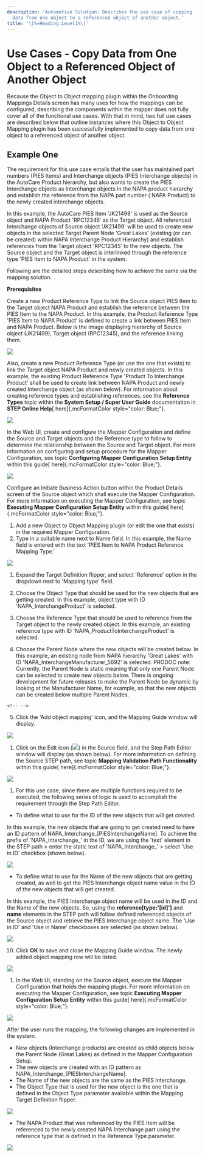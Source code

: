 ```yaml
---
description: 'Automotive Solution: Describes the use case of copying
  data from one object to a referenced object of another object.'
title: '\[%=Heading.Level1%\]'
---
```


Use Cases - Copy Data from One Object to a Referenced Object of Another Object
==============================================================================

Because the Object to Object mapping plugin within the Onboarding
Mappings Details screen has many uses for how the mappings can be
configured, describing the components within the mapper does not fully
cover all of the functional use cases. With that in mind, two full use
cases are described below that outline instances where this Object to
Object Mapping plugin has been successfully implemented to copy data
from one object to a referenced object of another object.

Example One
-----------

The requirement for this use case entails that the user has maintained
part numbers (PIES Items) and Interchange objects (PIES Interchange
objects) in the AutoCare Product hierarchy, but also wants to create the
PIES Interchange objects as Interchange objects in the NAPA product
hierarchy and establish the reference from the NAPA part number ( NAPA
Product) to the newly created interchange objects.

In this example, the AutoCare PIES Item \'JK21499\' is used as the
Source object and NAPA Product \'RPC12345\' as the Target object. All
referenced Interchange objects of Source object \'JK21499\' will be used
to create new objects in the selected Target Parent Node \'Great Lakes\'
(existing (or can be created) within NAPA Interchange Product Hierarchy)
and establish references from the Target object \'RPC12345\' to the new
objects. The Source object and the Target object is interlinked through
the reference type \'PIES Item to NAPA Product\' in the system.

Following are the detailed steps describing how to achieve the same via
the mapping solution.

**Prerequisites**

Create a new Product Reference Type to link the Source object PIES Item
to the Target object NAPA Product and establish the reference between
the PIES Item to the NAPA Product. In this example, the Product
Reference Type \'PIES Item to NAPA Product\' is defined to create a link
between PIES Item and NAPA Product. Below is the image displaying
hierarchy of Source object (JK21499), Target object (RPC12345), and the
reference linking them.

![](../../../Resources/Images/Data%20Onboarding/115.png)

Also, create a new Product Reference Type (or use the one that exists)
to link the Target object NAPA Product and newly created objects. In
this example, the existing Product Reference Type \'Product To
Interchange Product\' shall be used to create link between NAPA Product
and newly created Interchange object (as shown below). For information
about creating reference types and establishing references, see the
**Reference Types** topic within the **System Setup / Super User Guide**
documentation in **STEP Online Help**[ here]{.mcFormatColor
style="color: Blue;"}.

![](../../../Resources/Images/Data%20Onboarding/116.png)

In the Web UI, create and configure the Mapper Configuration and define
the Source and Target objects and the Reference type to follow to
determine the relationship between the Source and Target object. For
more information on configuring and setup procedure for the Mapper
Configuration, see topic **Configuring Mapper Configuration Setup
Entity** within this guide[ here]{.mcFormatColor style="color: Blue;"}.

![](../../../Resources/Images/Data%20Onboarding/86.png)

Configure an Initiate Business Action button within the Product Details
screen of the Source object which shall execute the Mapper
Configuration. For more information on executing the Mapper
Configuration, see topic **Executing Mapper Configuration Setup Entity**
within this guide[ here]{.mcFormatColor style="color: Blue;"}.

1.  Add a new Object to Object Mapping plugin (or edit the one that
    exists) in the required Mapper Configuration.
2.  Type in a suitable name next to Name field. In this example, the
    Name field is entered with the text \'PIES Item to NAPA Product
    Reference Mapping Type.\'

![](../../../Resources/Images/Data%20Onboarding/117.png)

1.  Expand the Target Definition flipper, and select \'Reference\'
    option in the dropdown next to \'Mapping type\' field.

2.  Choose the Object Type that should be used for the new objects that
    are getting created. In this example, object type with ID
    \'NAPA\_InterchangeProduct\' is selected.

3.  Choose the Reference Type that should be used to reference from the
    Target object to the newly created object. In this example, an
    existing reference type with ID
    \'NAPA\_ProductToInterchangeProduct\' is selected.

4.  Choose the Parent Node where the new objects will be created below.
    In this example, an existing node from NAPA hierarchy \'Great
    Lakes\' with ID \'NAPA\_InterchangeManufacturer\_5692\' is selected.
    PRODOC note: Currently, the Parent Node is static meaning that only
    one Parent Node can be selected to create new objects below. There
    is ongoing development for future releases to make the Parent Node
    be dynamic by looking at the Manufacturer Name, for example, so that
    the new objects can be created below multiple Parent Nodes.

```{=html}
<!-- -->
```
5.  Click the 'Add object mapping' icon, and the Mapping Guide window
    will display.

![](../../../Resources/Images/Data%20Onboarding/118.png)

1.  Click on the Edit icon
    (![](../../../Resources/Images/Data%20Onboarding/Edit%20icon.png))
    in the Source field, and the Step Path Editor window will display
    (as shown below). For more information on defining the Source STEP
    path, see topic **Mapping Validation Path Functionality** within
    this guide[ here]{.mcFormatColor style="color: Blue;"}.

![](../../../Resources/Images/Data%20Onboarding/55.png)

1.  For this use case, since there are multiple functions required to be
    executed, the following series of logic is used to accomplish the
    requirement through the Step Path Editor.

-   To define what to use for the ID of the new objects that will get
    created.

In this example, the new objects that are going to get created need to
have an ID pattern of NAPA\_Interchange\_\[PIESInterchangeName\]. To
achieve the prefix of \'NAPA\_Interchange\_\' in the ID, we are using
the \'text\' element in the STEP path \> enter the static text of
\'NAPA\_Interchange\_\' \> select \'Use in ID\' checkbox (shown below).

![](../../../Resources/Images/Data%20Onboarding/119.png)

-   To define what to use for the Name of the new objects that are
    getting created, as well to get the PIES Interchange object name
    value in the ID of the new objects that will get created.

In this example, the PIES Interchange object name will be used in the ID
and the Name of the new objects. So, using the
**reference\[type:\'\[id\]\'\]** and **name** elements in the STEP path
will follow defined referenced objects of the Source object and retrieve
the PIES Interchange object name. The \'Use in ID\' and \'Use in Name\'
checkboxes are selected (as shown below).

![](../../../Resources/Images/Data%20Onboarding/120.png)

10. Click **OK** to save and close the Mapping Guide window. The newly
    added object mapping row will be listed.

![](../../../Resources/Images/Data%20Onboarding/121.png)

1.  In the Web UI, standing on the Source object, execute the Mapper
    Configuration that holds the mapping plugin. For more information on
    executing the Mapper Configuration, see topic **Executing Mapper
    Configuration Setup Entity** within this guide[ here]{.mcFormatColor
    style="color: Blue;"}.

![](../../../Resources/Images/Data%20Onboarding/122.png)

After the user runs the mapping, the following changes are implemented
in the system.

-   New objects (Interchange products) are created as child objects
    below the Parent Node (Great Lakes) as defined in the Mapper
    Configuration Setup.
-   The new objects are created with an ID pattern as
    NAPA\_Interchange\_\[PIESInterchangeName\].
-   The Name of the new objects are the same as the PIES Interchange.
-   The Object Type that is used for the new object is the one that is
    defined in the Object Type parameter available within the Mapping
    Target Definition flipper.

![](../../../Resources/Images/Data%20Onboarding/123.png)

-   The NAPA Product that was referenced by the PIES Item will be
    referenced to the newly created NAPA Interchange part using the
    reference type that is defined in the Reference Type parameter.

![](../../../Resources/Images/Data%20Onboarding/124.png)
